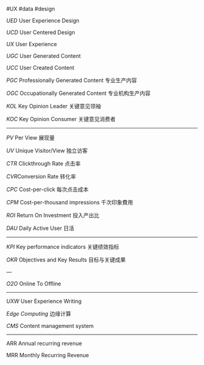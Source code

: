#UX #data #design 

*UED* User Experience Design

*UCD* User Centered Design

*UX* User Experience

*UGC* User Generated Content

*UCC* User Created Content

*PGC* Professionally Generated Content 专业生产内容

*OGC* Occupationally Generated Content 专业机构生产内容

*KOL* Key Opinion Leader 关键意见领袖

*KOC* Key Opinion Consumer 关键意见消费者

---

*PV* Per View 展现量

*UV* Unique Visitor/View 独立访客

*CTR* Clickthrough Rate 点击率

*CVR*Conversion Rate 转化率

*CPC* Cost-per-click 每次点击成本

*CPM* Cost-per-thousand impressions 千次印象費用

*ROI* Return On Investment 投入产出比

*DAU* Daily Active User 日活

---

*KPI* Key performance indicators 关键绩效指标

*OKR* Objectives and Key Results 目标与关键成果

—

*O2O* Online To Offline

---

*UXW* User Experience Writing

*Edge Computing* 边缘计算

*CMS* Content management system

---

ARR Annual recurring revenue

MRR Monthly Recurring Revenue